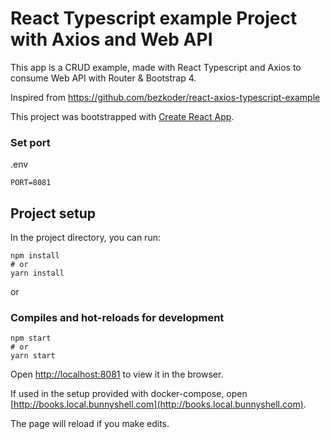 # React Typescript example Project with Axios and Web API

This app is a CRUD example, made with React Typescript and Axios to consume Web API with Router & Bootstrap 4.

Inspired from https://github.com/bezkoder/react-axios-typescript-example

This project was bootstrapped with [Create React App](https://github.com/facebook/create-react-app).

### Set port
.env
```
PORT=8081
```

## Project setup

In the project directory, you can run:

```
npm install
# or
yarn install
```

or

### Compiles and hot-reloads for development

```
npm start
# or
yarn start
```

Open [http://localhost:8081](http://localhost:8081) to view it in the browser.

If used in the setup provided with docker-compose, open [http://books.local.bunnyshell.com](http://books.local.bunnyshell.com).

The page will reload if you make edits.
